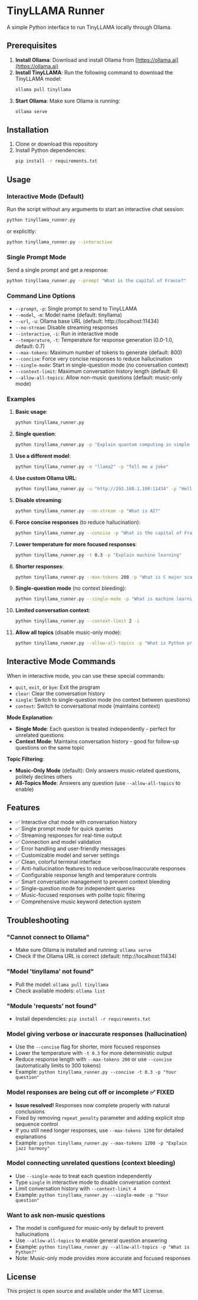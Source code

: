 # TinyLLAMA Runner

A simple Python interface to run TinyLLAMA locally through Ollama.

## Prerequisites

1. **Install Ollama**: Download and install Ollama from [https://ollama.ai](https://ollama.ai)
2. **Install TinyLLAMA**: Run the following command to download the TinyLLAMA model:
   ```bash
   ollama pull tinyllama
   ```
3. **Start Ollama**: Make sure Ollama is running:
   ```bash
   ollama serve
   ```

## Installation

1. Clone or download this repository
2. Install Python dependencies:
   ```bash
   pip install -r requirements.txt
   ```

## Usage

### Interactive Mode (Default)

Run the script without any arguments to start an interactive chat session:

```bash
python tinyllama_runner.py
```

or explicitly:

```bash
python tinyllama_runner.py --interactive
```

### Single Prompt Mode

Send a single prompt and get a response:

```bash
python tinyllama_runner.py --prompt "What is the capital of France?"
```

### Command Line Options

- `--prompt`, `-p`: Single prompt to send to TinyLLAMA
- `--model`, `-m`: Model name (default: tinyllama)
- `--url`, `-u`: Ollama base URL (default: http://localhost:11434)
- `--no-stream`: Disable streaming responses
- `--interactive`, `-i`: Run in interactive mode
- `--temperature`, `-t`: Temperature for response generation (0.0-1.0, default: 0.7)
- `--max-tokens`: Maximum number of tokens to generate (default: 800)
- `--concise`: Force very concise responses to reduce hallucination
- `--single-mode`: Start in single-question mode (no conversation context)
- `--context-limit`: Maximum conversation history length (default: 6)
- `--allow-all-topics`: Allow non-music questions (default: music-only mode)

### Examples

1. **Basic usage**:
   ```bash
   python tinyllama_runner.py
   ```

2. **Single question**:
   ```bash
   python tinyllama_runner.py -p "Explain quantum computing in simple terms"
   ```

3. **Use a different model**:
   ```bash
   python tinyllama_runner.py -m "llama2" -p "Tell me a joke"
   ```

4. **Use custom Ollama URL**:
   ```bash
   python tinyllama_runner.py -u "http://192.168.1.100:11434" -p "Hello"
   ```

5. **Disable streaming**:
   ```bash
   python tinyllama_runner.py --no-stream -p "What is AI?"
   ```

6. **Force concise responses** (to reduce hallucination):
   ```bash
   python tinyllama_runner.py --concise -p "What is the capital of France?"
   ```

7. **Lower temperature for more focused responses**:
   ```bash
   python tinyllama_runner.py -t 0.3 -p "Explain machine learning"
   ```

8. **Shorter responses**:
   ```bash
   python tinyllama_runner.py --max-tokens 200 -p "What is C major scale?"
   ```

9. **Single-question mode** (no context bleeding):
   ```bash
   python tinyllama_runner.py --single-mode -p "What is machine learning?"
   ```

10. **Limited conversation context**:
    ```bash
    python tinyllama_runner.py --context-limit 2 -i
    ```

11. **Allow all topics** (disable music-only mode):
    ```bash
    python tinyllama_runner.py --allow-all-topics -p "What is Python programming?"
    ```

## Interactive Mode Commands

When in interactive mode, you can use these special commands:

- `quit`, `exit`, or `bye`: Exit the program
- `clear`: Clear the conversation history
- `single`: Switch to single-question mode (no context between questions)
- `context`: Switch to conversational mode (maintains context)

**Mode Explanation**:
- **Single Mode**: Each question is treated independently - perfect for unrelated questions
- **Context Mode**: Maintains conversation history - good for follow-up questions on the same topic

**Topic Filtering**:
- **Music-Only Mode** (default): Only answers music-related questions, politely declines others
- **All-Topics Mode**: Answers any question (use `--allow-all-topics` to enable)

## Features

- ✅ Interactive chat mode with conversation history
- ✅ Single prompt mode for quick queries
- ✅ Streaming responses for real-time output
- ✅ Connection and model validation
- ✅ Error handling and user-friendly messages
- ✅ Customizable model and server settings
- ✅ Clean, colorful terminal interface
- ✅ Anti-hallucination features to reduce verbose/inaccurate responses
- ✅ Configurable response length and temperature controls
- ✅ Smart conversation management to prevent context bleeding
- ✅ Single-question mode for independent queries
- ✅ Music-focused responses with polite topic filtering
- ✅ Comprehensive music keyword detection system

## Troubleshooting

### "Cannot connect to Ollama"
- Make sure Ollama is installed and running: `ollama serve`
- Check if the Ollama URL is correct (default: http://localhost:11434)

### "Model 'tinyllama' not found"
- Pull the model: `ollama pull tinyllama`
- Check available models: `ollama list`

### "Module 'requests' not found"
- Install dependencies: `pip install -r requirements.txt`

### Model giving verbose or inaccurate responses (hallucination)
- Use the `--concise` flag for shorter, more focused responses
- Lower the temperature with `-t 0.3` for more deterministic output
- Reduce response length with `--max-tokens 200` or use `--concise` (automatically limits to 300 tokens)
- Example: `python tinyllama_runner.py --concise -t 0.3 -p "Your question"`

### Model responses are being cut off or incomplete ✅ FIXED
- **Issue resolved!** Responses now complete properly with natural conclusions
- Fixed by removing `repeat_penalty` parameter and adding explicit stop sequence control
- If you still need longer responses, use `--max-tokens 1200` for detailed explanations
- Example: `python tinyllama_runner.py --max-tokens 1200 -p "Explain jazz harmony"`

### Model connecting unrelated questions (context bleeding)
- Use `--single-mode` to treat each question independently
- Type `single` in interactive mode to disable conversation context
- Limit conversation history with `--context-limit 4`
- Example: `python tinyllama_runner.py --single-mode -p "Your question"`

### Want to ask non-music questions
- The model is configured for music-only by default to prevent hallucinations
- Use `--allow-all-topics` to enable general question answering
- Example: `python tinyllama_runner.py --allow-all-topics -p "What is Python?"`
- Note: Music-only mode provides more accurate and focused responses

## License

This project is open source and available under the MIT License. 
